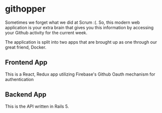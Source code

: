 # githopper
Sometimes we forget what we did at Scrum :(. So, this modern web application is your extra brain that gives you this information by accessing your Github activity for the current week.

The application is split into two apps that are brought up as one through our great friend, Docker.

## Frontend App
This is a React, Redux app utilizing Firebase's Github Oauth mechanism for authentication

## Backend App
This is the API written in Rails 5.
